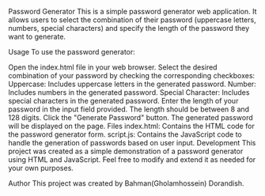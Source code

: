 
Password Generator
This is a simple password generator web application. It allows users to select the combination of their password (uppercase letters, numbers, special characters) and specify the length of the password they want to generate.

Usage
To use the password generator:

Open the index.html file in your web browser.
Select the desired combination of your password by checking the corresponding checkboxes:
Uppercase: Includes uppercase letters in the generated password.
Number: Includes numbers in the generated password.
Special Character: Includes special characters in the generated password.
Enter the length of your password in the input field provided. The length should be between 8 and 128 digits.
Click the "Generate Password" button.
The generated password will be displayed on the page.
Files
index.html: Contains the HTML code for the password generator form.
script.js: Contains the JavaScript code to handle the generation of passwords based on user input.
Development
This project was created as a simple demonstration of a password generator using HTML and JavaScript. Feel free to modify and extend it as needed for your own purposes.

Author
This project was created by Bahman(Gholamhossein) Dorandish.
